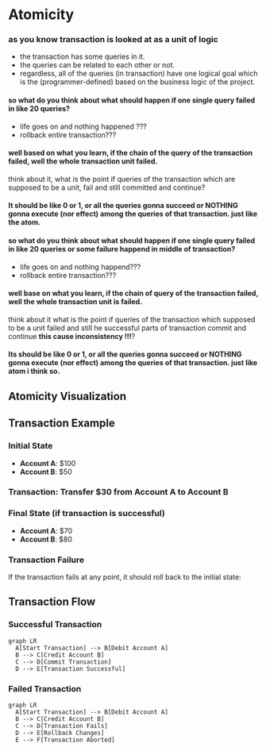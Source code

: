 # Atomicity
### as you know transaction is looked at as a unit of logic

- the transaction has some queries in it.
- the queries can be related to each other or not.
- regardless, all of the queries (in transaction) have one logical goal which is the  (programmer-defined) based on the business logic of the project.

#### so what do you think about what should happen if one single query failed in like 20 queries?
- life goes on and nothing happened ???
- rollback entire transaction???
#### well based on  what you learn, if the chain of the query of the transaction failed, well the whole transaction unit failed.
think about it, what is the point if queries of the transaction which are supposed to be a unit, fail and still committed and continue?
#### It should be like 0 or 1, or all the queries gonna succeed or NOTHING gonna execute (nor effect) among the queries of that transaction. just like the atom.
#### so what do you think about what should happen if one single query failed in like 20 queries or some failure happend in middle of transaction?
- life goes on and nothing happend???
- rollback entire transaction???
#### well base on  what you learn, if the chain of query of the transaction failed, well the whole transaction unit is failed.
think about it what is the point if queries of the transaction which supposed to be a unit failed and still he successful parts of transaction commit and continue **this cause inconsistency !!!**?
#### Its should be like 0 or 1, or all the queries gonna succeed or NOTHING gonna execute (nor effect) among the queries  of that transaction. just like atom i think so.

##  Atomicity Visualization

## Transaction Example

### Initial State
- **Account A**: $100
- **Account B**: $50

### Transaction: Transfer $30 from Account A to Account B

### Final State (if transaction is successful)
- **Account A**: $70
- **Account B**: $80

### Transaction Failure
If the transaction fails at any point, it should roll back to the initial state:

## Transaction Flow

### Successful Transaction
```mermaid
graph LR
  A[Start Transaction] --> B[Debit Account A]
  B --> C[Credit Account B]
  C --> D[Commit Transaction]
  D --> E[Transaction Successful]
```
### Failed Transaction
```mermaid
graph LR
  A[Start Transaction] --> B[Debit Account A]
  B --> C[Credit Account B]
  C --> D[Transaction Fails]
  D --> E[Rollback Changes]
  E --> F[Transaction Aborted]

